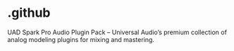 # .github
UAD Spark Pro Audio Plugin Pack – Universal Audio’s premium collection of analog modeling plugins for mixing and mastering.
